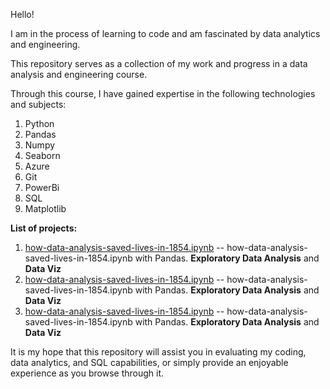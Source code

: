 Hello!

I am in the process of learning to code and am fascinated by data analytics and engineering.

This repository serves as a collection of my work and progress in a data analysis and engineering course.

Through this course, I have gained expertise in the following technologies and subjects:

1. Python
2. Pandas
3. Numpy
4. Seaborn
5. Azure
6. Git
7. PowerBi
8. SQL
9. Matplotlib


**List of projects:**
1. [how-data-analysis-saved-lives-in-1854.ipynb](https://github.com/HarbouliCA/data_analysis/blob/main/02_How_data_analysis_saved_lives_in_1854/how-data-analysis-saved-lives-in-1854.ipynb) -- how-data-analysis-saved-lives-in-1854.ipynb with Pandas. **Exploratory Data Analysis** and **Data Viz**
1. [how-data-analysis-saved-lives-in-1854.ipynb](https://github.com/HarbouliCA/data_analysis/blob/main/02_How_data_analysis_saved_lives_in_1854/how-data-analysis-saved-lives-in-1854.ipynb) -- how-data-analysis-saved-lives-in-1854.ipynb with Pandas. **Exploratory Data Analysis** and **Data Viz** 
1. [how-data-analysis-saved-lives-in-1854.ipynb](https://github.com/HarbouliCA/data_analysis/blob/main/02_How_data_analysis_saved_lives_in_1854/how-data-analysis-saved-lives-in-1854.ipynb) -- how-data-analysis-saved-lives-in-1854.ipynb with Pandas. **Exploratory Data Analysis** and **Data Viz**       



It is my hope that this repository will assist you in evaluating my coding, data analytics, and SQL capabilities, or simply provide an enjoyable experience as you browse through it.
